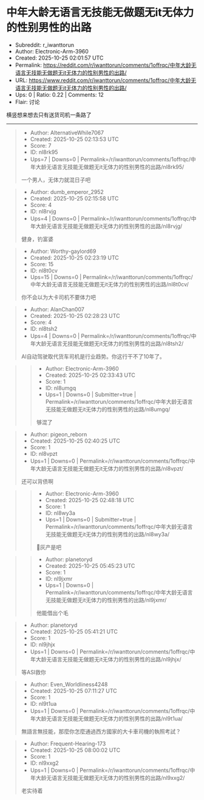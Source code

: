 # 中年大龄无语言无技能无做题无it无体力的性别男性的出路

- Subreddit: r_iwanttorun
- Author: Electronic-Arm-3960
- Created: 2025-10-25 02:01:57 UTC
- Permalink: https://reddit.com/r/iwanttorun/comments/1offrqc/中年大龄无语言无技能无做题无it无体力的性别男性的出路/
- URL: https://www.reddit.com/r/iwanttorun/comments/1offrqc/中年大龄无语言无技能无做题无it无体力的性别男性的出路/
- Ups: 0 | Ratio: 0.22 | Comments: 12
- Flair: 讨论


横竖想来想去只有送货司机一条路了


---

> - Author: AlternativeWhile7067
> - Created: 2025-10-25 02:13:53 UTC
> - Score: 7
> - ID: nl8rk95
> - Ups=7 | Downs=0 | Permalink=/r/iwanttorun/comments/1offrqc/中年大龄无语言无技能无做题无it无体力的性别男性的出路/nl8rk95/
>
> 一个男人，无体力就混日子吧

> - Author: dumb_emperor_2952
> - Created: 2025-10-25 02:15:58 UTC
> - Score: 4
> - ID: nl8rvjg
> - Ups=4 | Downs=0 | Permalink=/r/iwanttorun/comments/1offrqc/中年大龄无语言无技能无做题无it无体力的性别男性的出路/nl8rvjg/
>
> 健身，钓富婆

> - Author: Worthy-gaylord69
> - Created: 2025-10-25 02:23:19 UTC
> - Score: 15
> - ID: nl8t0cv
> - Ups=15 | Downs=0 | Permalink=/r/iwanttorun/comments/1offrqc/中年大龄无语言无技能无做题无it无体力的性别男性的出路/nl8t0cv/
>
> 你不会以为大卡司机不要体力吧

> - Author: AlanChan007
> - Created: 2025-10-25 02:28:23 UTC
> - Score: 4
> - ID: nl8tsh2
> - Ups=4 | Downs=0 | Permalink=/r/iwanttorun/comments/1offrqc/中年大龄无语言无技能无做题无it无体力的性别男性的出路/nl8tsh2/
>
> AI自动驾驶取代货车司机是行业趋势。你这行干不了10年了。

>> - Author: Electronic-Arm-3960
>> - Created: 2025-10-25 02:33:43 UTC
>> - Score: 1
>> - ID: nl8umgq
>> - Ups=1 | Downs=0 | Submitter=true | Permalink=/r/iwanttorun/comments/1offrqc/中年大龄无语言无技能无做题无it无体力的性别男性的出路/nl8umgq/
>>
>> 够混了

> - Author: pigeon_reborn
> - Created: 2025-10-25 02:40:25 UTC
> - Score: 1
> - ID: nl8vpzt
> - Ups=1 | Downs=0 | Permalink=/r/iwanttorun/comments/1offrqc/中年大龄无语言无技能无做题无it无体力的性别男性的出路/nl8vpzt/
>
> 还可以背债啊

>> - Author: Electronic-Arm-3960
>> - Created: 2025-10-25 02:48:18 UTC
>> - Score: 1
>> - ID: nl8wy3a
>> - Ups=1 | Downs=0 | Submitter=true | Permalink=/r/iwanttorun/comments/1offrqc/中年大龄无语言无技能无做题无it无体力的性别男性的出路/nl8wy3a/
>>
>> 🤨灰产是吧

>> - Author: planetoryd
>> - Created: 2025-10-25 05:45:23 UTC
>> - Score: 1
>> - ID: nl9jxmr
>> - Ups=1 | Downs=0 | Permalink=/r/iwanttorun/comments/1offrqc/中年大龄无语言无技能无做题无it无体力的性别男性的出路/nl9jxmr/
>>
>> 他能借出个毛

> - Author: planetoryd
> - Created: 2025-10-25 05:41:21 UTC
> - Score: 1
> - ID: nl9jhjx
> - Ups=1 | Downs=0 | Permalink=/r/iwanttorun/comments/1offrqc/中年大龄无语言无技能无做题无it无体力的性别男性的出路/nl9jhjx/
>
> 等ASI救你

> - Author: Even_Worldliness4248
> - Created: 2025-10-25 07:11:27 UTC
> - Score: 1
> - ID: nl9t1ua
> - Ups=1 | Downs=0 | Permalink=/r/iwanttorun/comments/1offrqc/中年大龄无语言无技能无做题无it无体力的性别男性的出路/nl9t1ua/
>
> 無語言無技能，那麼你怎麼通過西方國家的大卡車司機的執照考試？

> - Author: Frequent-Hearing-173
> - Created: 2025-10-25 08:00:02 UTC
> - Score: 1
> - ID: nl9xxg2
> - Ups=1 | Downs=0 | Permalink=/r/iwanttorun/comments/1offrqc/中年大龄无语言无技能无做题无it无体力的性别男性的出路/nl9xxg2/
>
> 老实待着
